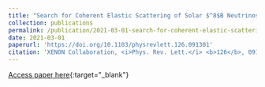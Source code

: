 ```yaml
---
title: "Search for Coherent Elastic Scattering of Solar $^8$B Neutrinos in the XENON1T Dark Matter Experiment"
collection: publications
permalink: /publication/2021-03-01-search-for-coherent-elastic-scattering-of-solar-8B-neutrinos-in-the-XENON1T-dark-matter-experiment
date: 2021-03-01
paperurl: 'https://doi.org/10.1103/physrevlett.126.091301'
citation: 'XENON Collaboration, <i>Phys. Rev. Lett.</i> <b>126</b>, 091301 (2021)'
---
```

[Access paper here](https://doi.org/10.1103/physrevlett.126.091301){:target="_blank"}